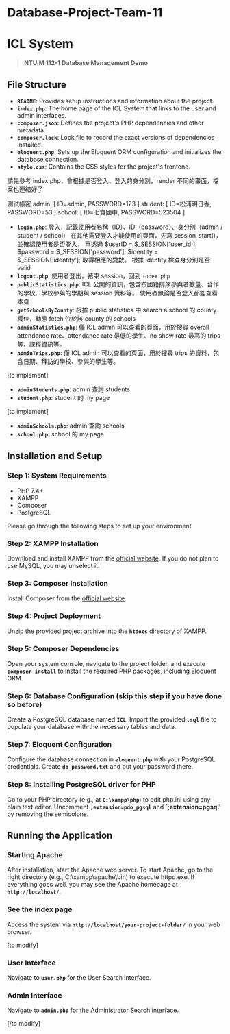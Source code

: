 # Database-Project-Team-11

# **ICL System**

> **NTUIM 112-1 Database Management Demo**
> 

## File Structure

- **`README`**: Provides setup instructions and information about the project.
- **`index.php`**: The home page of the ICL System that links to the user and admin interfaces.
- **`composer.json`**: Defines the project's PHP dependencies and other metadata.
- **`composer.lock`**: Lock file to record the exact versions of dependencies installed.
- **`eloquent.php`**: Sets up the Eloquent ORM configuration and initializes the database connection.
- **`style.css`**: Contains the CSS styles for the project's frontend.

請先參考 index.php，會根據是否登入、登入的身分別，render 不同的畫面，檔案也連結好了

測試帳密
admin: [ ID=admin, PASSWORD=123 ]
student: [ ID=松浦明日香, PASSWORD=53 ]
school: [ ID=七賢國中, PASSWORD=523504 ]

- **`login.php`**: 登入，記錄使用者名稱（ID）、ID（password）、身分別（admin / student / school）
                   在其他需要登入才能使用的頁面，先寫 session_start()，並確認使用者是否登入，
                   再透過
                   $userID = $_SESSION['user_id'];
                   $password = $_SESSION['password'];
                   $identity = $_SESSION['identity'];
                   取得相應的變數。
                   根據 identity 檢查身分別是否 valid
- **`logout.php`**: 使用者登出，結束 session，回到 `index.php`
- **`publicStatistics.php`**: ICL 公開的資訊，包含按國籍排序參與者數量、合作的學校、學校參與的學期與 session 資料等。
                              使用者無論是否登入都能查看本頁
- **`getSchoolsByCounty`**: 根據 public statistics 中 search a school 的 county 欄位，動態 fetch 位於該 county 的 schools
- **`adminStatistics.php`**: 僅 ICL admin 可以查看的頁面，用於搜尋 overall attendance rate、attendance rate 最低的學生、no show rate 最高的 trips 等、課程資訊等。
- **`adminTrips.php`**: 僅 ICL admin 可以查看的頁面，用於搜尋 trips 的資料，包含日期、拜訪的學校、參與的學生等。

[to implement]
- **`adminStudents.php`**: admin 查詢 students
- **`student.php`**: student 的 my page

[to implement]
- **`adminSchools.php`**: admin 查詢 schools
- **`school.php`**: school 的 my page










## **Installation and Setup**

### **Step 1: System Requirements** 

- PHP 7.4+
- XAMPP
- Composer
- PostgreSQL

Please go through the following steps to set up your environment

### **Step 2: XAMPP Installation**

Download and install XAMPP from the [official website](https://www.apachefriends.org/index.html). If you do not plan to use MySQL, you may unselect it. 

### **Step 3: Composer Installation**

Install Composer from the [official website](https://getcomposer.org/download/).

### **Step 4: Project Deployment**

Unzip the provided project archive into the **`htdocs`** directory of XAMPP.

### **Step 5: Composer Dependencies**

Open your system console, navigate to the project folder, and execute **`composer install`** to install the required PHP packages, including Eloquent ORM. 

### **Step 6: Database Configuration** (skip this step if you have done so before)

Create a PostgreSQL database named **`ICL`**. Import the provided **`.sql`** file to populate your database with the necessary tables and data.

### **Step 7: Eloquent Configuration**

Configure the database connection in **`eloquent.php`** with your PostgreSQL credentials. Create **`db_password.txt`** and put your password there. 

### **Step 8: Installing PostgreSQL driver for PHP**

Go to your PHP directory (e.g., at **`C:\xampp\php`**) to edit php.ini using any plain text editor. Uncomment **`;extension=pdo_pgsql`** and **`;extension=pgsql'** by removing the semicolons. 









## **Running the Application**

### **Starting Apache**

After installation, start the Apache web server. To start Apache, go to the right directory (e.g., C:\xampp\apache\bin) to execute httpd.exe. If everything goes well, you may see the Apache homepage at **`http://localhost/`**.  

### **See the index page**

Access the system via **`http://localhost/your-project-folder/`** in your web browser.

[to modify]

### **User Interface**

Navigate to **`user.php`** for the User Search interface.

### **Admin Interface**

Navigate to **`admin.php`** for the Administrator Search interface.

[/to modify]



